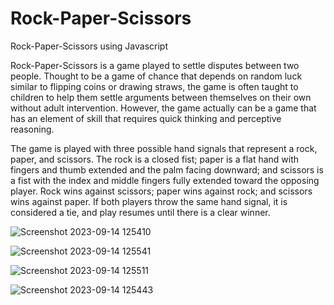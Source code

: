 # Rock-Paper-Scissors
Rock-Paper-Scissors using Javascript

Rock-Paper-Scissors is a game played to settle disputes between two people. Thought to be a game of chance that depends on random luck similar to flipping coins or drawing straws, the game is often taught to children to help them settle arguments between themselves on their own without adult intervention. However, the game actually can be a game that has an element of skill that requires quick thinking and perceptive reasoning.

The game is played with three possible hand signals that represent a rock, paper, and scissors. The rock is a closed fist; paper is a flat hand with fingers and thumb extended and the palm facing downward; and scissors is a fist with the index and middle fingers fully extended toward the opposing player. Rock wins against scissors; paper wins against rock; and scissors wins against paper. If both players throw the same hand signal, it is considered a tie, and play resumes until there is a clear winner.


![Screenshot 2023-09-14 125410](https://github.com/rj2704/Rock-Paper-Scissors/assets/72614127/55efb53e-62f2-457f-b51b-afe21dc18f74)

![Screenshot 2023-09-14 125541](https://github.com/rj2704/Rock-Paper-Scissors/assets/72614127/500839fc-84f4-4793-81ec-8e5c147e8237)

![Screenshot 2023-09-14 125511](https://github.com/rj2704/Rock-Paper-Scissors/assets/72614127/d716cc19-a134-4521-9f43-4e519b8082e6)

![Screenshot 2023-09-14 125443](https://github.com/rj2704/Rock-Paper-Scissors/assets/72614127/924cddab-dc41-4c18-b2d0-d5e34ba066c3)
